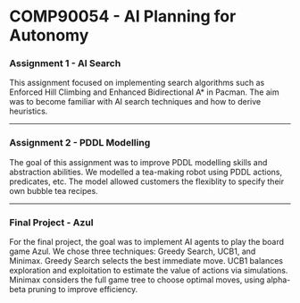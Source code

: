 # COMP90054 - AI Planning for Autonomy

### Assignment 1 - AI Search

This assignment focused on implementing search algorithms such as Enforced Hill Climbing and Enhanced Bidirectional A* in Pacman. The aim was to become familiar with AI search techniques and how to derive heuristics.

----

### Assignment 2 - PDDL Modelling
The goal of this assignment was to improve PDDL modelling skills and abstraction abilities. We modelled a tea-making robot using PDDL actions, predicates, etc. The model allowed customers the flexiblity to specify their own bubble tea recipes.

----

### Final Project - Azul
For the final project, the goal was to implement AI agents to play the board game Azul. We chose three techniques: Greedy Search, UCB1, and Minimax. Greedy Search selects the best immediate move. UCB1 balances exploration and exploitation to estimate the value of actions via simulations. Minimax considers the full game tree to choose optimal moves, using alpha-beta pruning to improve efficiency. 
